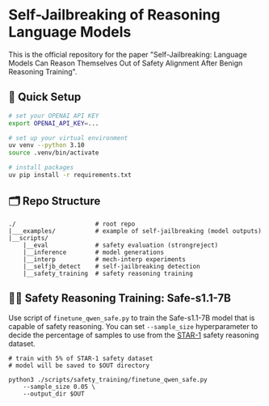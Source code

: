 # Self-Jailbreaking of Reasoning Language Models

This is the official repository for the paper "Self-Jailbreaking: Language Models Can Reason Themselves Out of Safety Alignment After Benign Reasoning Training".

## 🚀 Quick Setup

```sh
# set your OPENAI API KEY
export OPENAI_API_KEY=... 

# set up your virtual environment
uv venv --python 3.10
source .venv/bin/activate

# install packages
uv pip install -r requirements.txt
```


## 🗂️ Repo Structure
```text
./                      # root repo 
|___examples/           # example of self-jailbreaking (model outputs)
|__scripts/
    |__eval             # safety evaluation (strongreject)
    |__inference        # model generations
    |__interp           # mech-interp experiments
    |__selfjb_detect    # self-jailbreaking detection
    |__safety_training  # safety reasoning training
```


## 🏃‍♂️ Safety Reasoning Training: Safe-s1.1-7B

Use script of `finetune_qwen_safe.py` to train the Safe-s1.1-7B model that is capable of safety reasoning. You can set `--sample_size` hyperparameter to decide the percentage of samples to use from the [STAR-1](https://huggingface.co/datasets/UCSC-VLAA/STAR-1) safety reasoning dataset.

```python3
# train with 5% of STAR-1 safety dataset
# model will be saved to $OUT directory

python3 ./scripts/safety_training/finetune_qwen_safe.py
    --sample_size 0.05 \ 
    --output_dir $OUT
```

